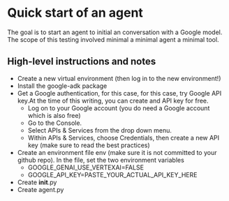# Quick start of an agent

The goal is to start an agent to initial an conversation with a Google model. The scope of this testing involved minimal a minimal agent a minimal tool.

## High-level instructions and notes
- Create a new virtual environment (then log in to the new environment!)
- Install the google-adk package
- Get a Google authentication, for this case, for this case, try Google API key.At the time of this writing, you can create and API key for free. 
    - Log on to your Google account (you do need a Google account which is also free)
    - Go to the Console.
    - Select APIs & Services from the drop down menu.
    - Within APIs & Services, choose Credentials, then create a new API key (make sure to read the best practices)
- Create an environment file env (make sure it is not committed to your github repo). In the file, set the two environment variables
    - GOOGLE_GENAI_USE_VERTEXAI=FALSE
    - GOOGLE_API_KEY=PASTE_YOUR_ACTUAL_API_KEY_HERE
- Create __init__.py
- Create agent.py
